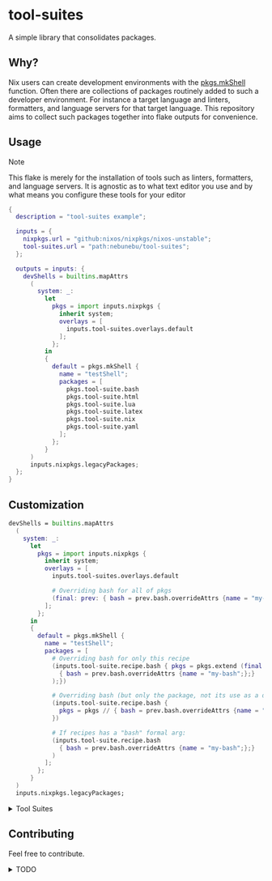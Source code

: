 # tool-suites

A simple library that consolidates packages.

## Why?

Nix users can create development environments with the [pkgs.mkShell](https://ryantm.github.io/nixpkgs/builders/special/mkshell/)
function. Often there are collections of packages routinely added to such a
developer environment. For instance a target language and linters, formatters,
and language servers for that target language. This repository aims to collect
such packages together into flake outputs for convenience.

## Usage

> [!Note]
> This flake is merely for the installation of tools such as linters,
> formatters, and language servers. It is agnostic as to what text editor you
> use and by what means you configure these tools for your editor

```nix
{
  description = "tool-suites example";

  inputs = {
    nixpkgs.url = "github:nixos/nixpkgs/nixos-unstable";
    tool-suites.url = "path:nebunebu/tool-suites";
  };

  outputs = inputs: {
    devShells = builtins.mapAttrs
      (
        system: _:
          let
            pkgs = import inputs.nixpkgs {
              inherit system;
              overlays = [
                inputs.tool-suites.overlays.default
              ];
            };
          in
          {
            default = pkgs.mkShell {
              name = "testShell";
              packages = [
                pkgs.tool-suite.bash
                pkgs.tool-suite.html
                pkgs.tool-suite.lua
                pkgs.tool-suite.latex
                pkgs.tool-suite.nix
                pkgs.tool-suite.yaml
              ];
            };
          }
      )
      inputs.nixpkgs.legacyPackages;
  };
}
```

## Customization

<!-- FIX: elaborate for clarity -->

```nix
devShells = builtins.mapAttrs
  (
    system: _:
      let
        pkgs = import inputs.nixpkgs {
          inherit system;
          overlays = [
            inputs.tool-suites.overlays.default

            # Overriding bash for all of pkgs
            (final: prev: { bash = prev.bash.overrideAttrs {name = "my-bash";};})
          ];
        };
      in
      {
        default = pkgs.mkShell {
          name = "testShell";
          packages = [
            # Overriding bash for only this recipe
            (inputs.tool-suite.recipe.bash { pkgs = pkgs.extend (final: prev:
              { bash = prev.bash.overrideAttrs {name = "my-bash";};}
            );})

            # Overriding bash (but only the package, not its use as a dependency)
            (inputs.tool-suite.recipe.bash { 
              pkgs = pkgs // { bash = prev.bash.overrideAttrs {name = "my-bash";};};
            })

            # If recipes has a "bash" formal arg:
            (inputs.tool-suite.recipe.bash
              { bash = prev.bash.overrideAttrs {name = "my-bash";};}
            )
          ];
        };
      }
  )
  inputs.nixpkgs.legacyPackages;
```

<details>

<summary>Tool Suites</summary>

## Tool Suites

|          |               |                  |
| -------- | ------------- | ---------------- |
| **bash** |               |                  |
|          | *langs*       | bash             |
|          | *langServers* | bashls           |
|          | *linters*     | shellcheck       |
|          | *formatters*  | shfmt            |
| **json** |               |                  |
|          | *langServers* | jsonls           |
|          | *linters*     | jsonlint         |
|          | *formatters*  | fixjson          |
| **html** |               |                  |
|          | *langServers* | htmlls           |
|          | *linters*     | htmlhint         |
|          | *formatters*  | htmlbeautifier   |
| **lua**  |               |                  |
|          | *langs*       | lua              |
|          | *langServers* | luals            |
|          | *linters*     | luacheck         |
|          | *formatters*  | stylua           |
| **nix**  |               |                  |
|          | *langServers* | nixd             |
|          | *linters*     | statix, deadnix  |
|          | *formatters*  | nixfmt-rfc-style |
| **tex**  |               |                  |
|          | *langServers* | texlab           |
|          | *linters*     | chktex           |
|          | *formatters*  | latexindent      |
| **xml**  |               |                  |
|          | *langServers* | lemminx          |
|          | *linters*     | xmllint          |
|          | *formatters*  | xmlformat        |
| **yaml** |               |                  |
|          | *langServers* | yamlls           |
|          | *linters*     | yamllint         |
|          | *formatters*  | yamlfmt          |

</details>

## Contributing

Feel free to contribute.

<details>

<summary>TODO</summary>

## TODO

### Make tool-suites

- [ ] ada
- [ ] agda
- [ ] aiken
- [ ] angularls
- [ ] ansibells
- [ ] antlersls
- [ ] assembly
- [ ] astro
- [ ] awk
- [x] bash
- [ ] c
- [ ] cpp
- [ ] clojure
- [ ] crystal
- [ ] csharp
- [ ] d
- [ ] dart
- [ ] css
- [ ] d
- [ ] docker
- [ ] elixir
- [ ] elm
- [ ] emmet
- [ ] erlang
- [ ] fennel
- [ ] fish
- [ ] fsharp
- [ ] fortran
- [ ] gleam
- [ ] groovy
- [ ] graphql
- [x] html
- [ ] haskell
- [ ] java
- [ ] javascript
- [ ] julia
- [ ] json
- [x] lua
- [x] latex
- [ ] kotlin
- [ ] nickel
- [ ] markdown
- [x] nix
- [ ] nvim
- [ ] ocaml
- [ ] objectivc
- [ ] powershell
- [ ] protobuf
- [ ] python
- [ ] r
- [ ] ruby
- [ ] rust
- [ ] scala
- [ ] shell
- [ ] sql
- [ ] swift
- [ ] terraform
- [ ] toml
- [ ] typescript
- [ ] vala
- [ ] vhdl
- [x] xml
- [x] yaml
- [ ] zig
- [ ] zsh

</details>

